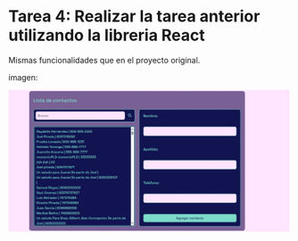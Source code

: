 # Tarea 4: Realizar la tarea anterior utilizando la libreria React
Mismas funcionalidades que en el proyecto original.

imagen:

![imagen](img/image.jpeg)
